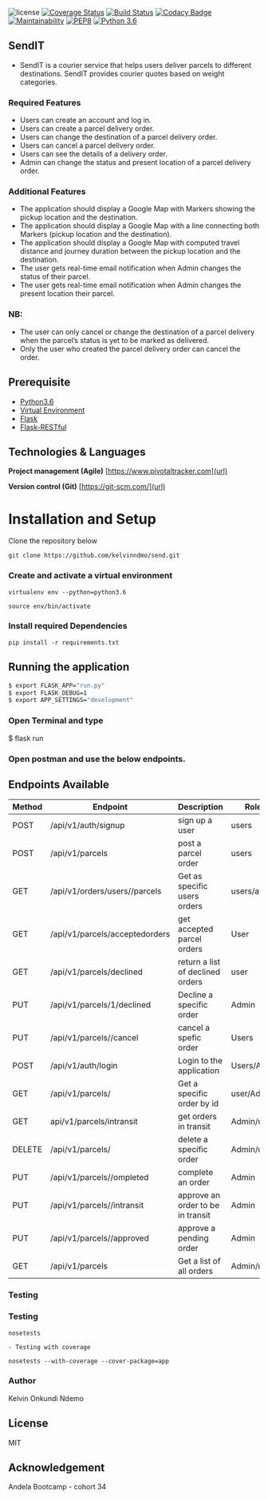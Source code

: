 ![license](https://img.shields.io/github/license/mashape/apistatus.svg)
<a href='https://coveralls.io/github/kelvinndmo/send?branch=challenge-3-develop'><img src='https://coveralls.io/repos/github/kelvinndmo/send/badge.svg?branch=challenge-3-develop' alt='Coverage Status' /></a>
[![Build Status](https://travis-ci.org/kelvinndmo/send.svg?branch=challenge-3-develop)](https://travis-ci.org/kelvinndmo/send)
[![Codacy Badge](https://api.codacy.com/project/badge/Grade/d5b456c6aa5a4648a45f2c72346dba4a)](https://www.codacy.com/app/kelvinndmo/send?utm_source=github.com&amp;utm_medium=referral&amp;utm_content=kelvinndmo/send&amp;utm_campaign=Badge_Grade)
[![Maintainability](https://api.codeclimate.com/v1/badges/a236552c6eda78af4c69/maintainability)](https://codeclimate.com/github/kelvinndmo/send/maintainability)
[![PEP8](https://img.shields.io/badge/code%20style-pep8-orange.svg)](https://www.python.org/dev/peps/pep-0008/)
[![Python 3.6](https://img.shields.io/badge/python-3.6-blue.svg)](https://www.python.org/downloads/release/python-360/)

## SendIT
- SendIT is a courier service that helps users deliver parcels to different destinations. SendIT provides      courier quotes based on weight categories.

### Required Features
- Users can create an account and log in.
- Users can create a parcel delivery order.
- Users can change the destination of a parcel delivery order.
- Users can cancel a parcel delivery order.
- Users can see the details of a delivery order.
- Admin can change the status and present location of a parcel delivery order.

### Additional Features
- The application should display a Google Map with Markers showing the pickup location and the destination.
- The application should display a Google Map with a line connecting both Markers (pickup location and the     destination).
- The application should display a Google Map with computed travel distance and journey duration between the   pickup location and the destination.
- The user gets real-time email notification when Admin changes the status of their parcel.
- The user gets real-time email notification when Admin changes the present location their parcel.

### NB:

- The user can only cancel or change the destination of a parcel delivery when the parcel’s status is yet to   be marked as delivered.
- Only the user who created the parcel delivery order can cancel the order.
## Prerequisite

- [Python3.6](https://www.python.org/downloads/release/python-365/)
- [Virtual Environment](https://virtualenv.pypa.io/en/stable/installation/)
- [Flask](http://flask.pocoo.org/)
- [Flask-RESTful](https://flask-restful.readthedocs.io/en/latest/)

## Technologies & Languages

**Project management (Agile)** [https://www.pivotaltracker.com](url)

**Version control (Git)** [https://git-scm.com/](url)

# Installation and Setup

Clone the repository below

```
git clone https://github.com/kelvinndmo/send.git
```

### Create and activate a virtual environment

    virtualenv env --python=python3.6

    source env/bin/activate

### Install required Dependencies

    pip install -r requirements.txt

## Running the application

```bash
$ export FLASK_APP="run.py"
$ export FLASK_DEBUG=1
$ export APP_SETTINGS="development"
```
### Open Terminal and type
$ flask run

### Open postman and use the below endpoints.


## Endpoints Available

| Method | Endpoint                        | Description                           | Roles         |
| ------ | ------------------------------- | ------------------------------------- | ------------  |
| POST   | /api/v1/auth/signup             | sign up a user                        | users         |
| POST   | /api/v1/parcels                 | post a parcel order                   | users         |
| GET    |/api/v1/orders/users/<id>/parcels| Get as specific users orders          | users/admin   |
| GET    | /api/v1/parcels/acceptedorders  | get accepted parcel orders            | User          |
| GET    | /api/v1/parcels/declined        | return a list of declined orders      |user           |
| PUT    |/api/v1/parcels/1/declined       | Decline a specific order              | Admin         |
| PUT    | /api/v1/parcels/<id>/cancel     | cancel a spefic order                 | Users         |
| POST   | /api/v1/auth/login              | Login to the application              | Users/Admin   |
| GET    | /api/v1/parcels/<id>            | Get a specific order by id            | user/Admin    |
| GET    | api/v1/parcels/intransit        | get orders in transit                 | Admin/users   |
| DELETE | /api/v1/parcels/<id>            | delete a specific order               | Admin/users   |
| PUT    | /api/v1/parcels/<id>/ompleted   | complete an order                     | Admin         |
| PUT    | /api/v1/parcels/<id>/intransit  | approve an order to be in transit     | Admin         |
| PUT    | /api/v1/parcels/<id>/approved   | approve a pending order               | Admin         |
| GET    | /api/v1/parcels                 | Get a list of all orders              | Admin/users            |

### Testing

### Testing

    nosetests

    - Testing with coverage

    nosetests --with-coverage --cover-package=app

### Author

Kelvin Onkundi Ndemo

## License

MIT

## Acknowledgement

Andela Bootcamp - cohort 34
